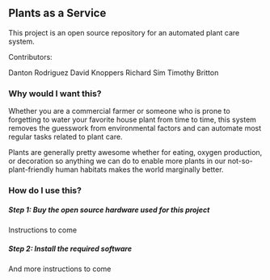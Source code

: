 ## Plants as a Service
This project is an open source repository for an automated plant care system.


Contributors:

Danton Rodriguez
David Knoppers
Richard Sim
Timothy Britton

### Why would I want this?

Whether you are a commercial farmer or someone who is prone to forgetting to water your favorite house plant from time to time, this system removes the guesswork from environmental factors and can automate most regular tasks related to plant care.

Plants are generally pretty awesome whether for eating, oxygen production, or decoration so anything we can do to enable more plants in our not-so-plant-friendly human habitats makes the world marginally better.

### How do I use this?

##### Step 1: Buy the open source hardware used for this project

Instructions to come


##### Step 2: Install the required software

And more instructions to come


